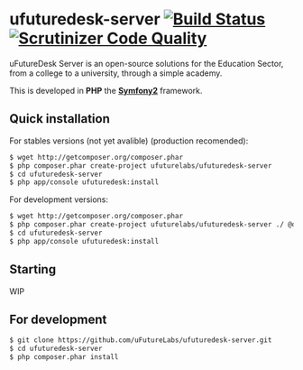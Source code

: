 ufuturedesk-server [![Build Status](https://travis-ci.org/uFutureLabs/ufuturedesk-server.svg?branch=master)](https://travis-ci.org/uFutureLabs/ufuturedesk-server) [![Scrutinizer Code Quality](https://scrutinizer-ci.com/g/uFutureLabs/ufuturedesk-server/badges/quality-score.png?s=9bce06af9ecddcab3ef6d09af2ded04272b75f9c)](https://scrutinizer-ci.com/g/uFutureLabs/ufuturedesk-server/)
==================

uFutureDesk Server is an open-source solutions for the Education Sector, from a college to a university, through a simple academy.

This is developed in **PHP**  the [**Symfony2**](http://symfony.com) framework.

Quick installation
------------------
For stables versions (not yet avalible) (production recomended):
```bash
$ wget http://getcomposer.org/composer.phar
$ php composer.phar create-project ufuturelabs/ufuturedesk-server
$ cd ufuturedesk-server
$ php app/console ufuturedesk:install
```

For development versions:
```bash
$ wget http://getcomposer.org/composer.phar
$ php composer.phar create-project ufuturelabs/ufuturedesk-server ./ @dev
$ cd ufuturedesk-server
$ php app/console ufuturedesk:install
```

Starting
--------
WIP

For development
---------------
```bash
$ git clone https://github.com/uFutureLabs/ufuturedesk-server.git
$ cd ufuturedesk-server
$ php composer.phar install
```

